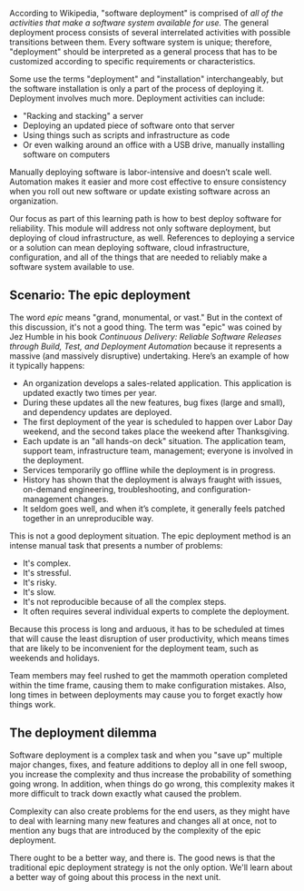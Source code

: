 According to Wikipedia, "software deployment" is comprised of _all of the activities that make a software system available for use._ The general deployment process consists of several interrelated activities with possible transitions between them. Every software system is unique; therefore, "deployment" should be interpreted as a general process that has to be customized according to specific requirements or characteristics.

Some use the terms "deployment" and "installation" interchangeably, but the software installation is only a part of the process of deploying it. Deployment involves much more. Deployment activities can include:

- "Racking and stacking" a server
- Deploying an updated piece of software onto that server
- Using things such as scripts and infrastructure as code
- Or even walking around an office with a USB drive, manually installing software on computers

Manually deploying software is labor-intensive and doesn’t scale well. Automation makes it easier and more cost effective to ensure consistency when you roll out new software or update existing  software across an organization.

Our focus as part of this learning path is how to best deploy software for reliability. This module will address not only software deployment, but deploying of cloud infrastructure, as well. References to deploying a service or a solution can mean deploying software, cloud infrastructure, configuration, and all of the things that are needed to reliably make a software system available to use.

## Scenario: The epic deployment

The word _epic_ means "grand, monumental, or vast." But in the context of this discussion, it's not a good thing. The term was "epic" was coined by Jez Humble in his book _Continuous Delivery:  Reliable Software Releases through Build, Test, and Deployment Automation_ because it represents a massive (and massively disruptive) undertaking. Here’s an example of how it typically happens:

- An organization develops a sales-related application. This application is updated exactly two times per year.
- During these updates all the new features, bug fixes (large and small), and dependency updates are deployed.
- The first deployment of the year is scheduled to happen over Labor Day weekend, and the second takes place the weekend after Thanksgiving.
- Each update is an "all hands-on deck" situation. The application team, support team, infrastructure team, management; everyone is involved in the deployment.
- Services temporarily go offline while the deployment is in progress.
- History has shown that the deployment is always fraught with issues, on-demand engineering, troubleshooting, and configuration-management changes.
- It seldom goes well, and when it’s complete, it generally feels patched together in an unreproducible way.

This is not a good deployment situation. The epic deployment method is an intense manual task that presents a number of problems:

- It's complex.
- It's stressful.
- It's risky.
- It's slow.
- It's not reproducible because of all the complex steps.
- It often requires several individual experts to complete the deployment.

Because this process is long and arduous, it has to be scheduled at times that will cause the least disruption of user productivity, which means times that are likely to be inconvenient for the deployment team, such as weekends and holidays.

Team members may feel rushed to get the mammoth operation completed within the time frame, causing them to make configuration mistakes. Also, long times in between deployments may cause you to forget exactly how things work.

## The deployment dilemma

Software deployment is a complex task and when you "save up" multiple major changes, fixes, and feature additions to deploy all in one fell swoop, you increase the complexity and thus increase the probability of something going wrong. In addition, when things do go wrong, this complexity makes it more difficult to track down exactly what caused the problem.

Complexity can also create problems for the end users, as they might have to deal with learning many new features and changes all at once, not to mention any bugs that are introduced by the complexity of the epic deployment.

There ought to be a better way, and there is. The good news is that the traditional epic deployment strategy is not the only option. We'll learn about a better way of going about this process in the next unit.
